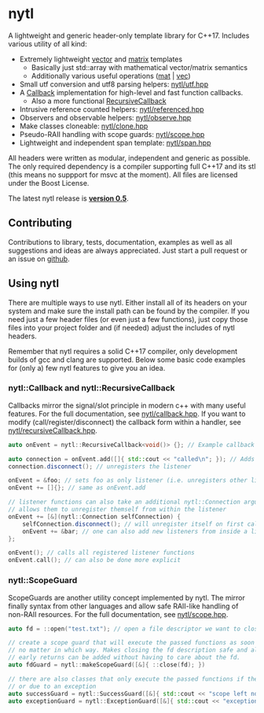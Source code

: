 # nytl

A lightweight and generic header-only template library for C++17.
Includes various utility of all kind:

- Extremely lightweight [vector](nytl/vec.hpp) and [matrix](nytl/mat.hpp) templates
	- Basically just std::array with mathematical vector/matrix semantics
	- Additionally various useful operations ([mat](nytl/matOps.hpp) | [vec](nytl/vecOps.hpp))
- Small utf conversion and utf8 parsing helpers: [nytl/utf.hpp](nytl/utf.hpp)
- A [Callback](nytl/callback.hpp) implementation for high-level and fast function callbacks.
	- Also a more functional [RecursiveCallback](nytl/recursiveCallback.hpp)
- Intrusive reference counted helpers: [nytl/referenced.hpp](nytl/referenced.hpp)
- Observers and observable helpers: [nytl/observe.hpp](nytl/observe.hpp)
- Make classes cloneable: [nytl/clone.hpp](nytl/clone.hpp)
- Pseudo-RAII handling with scope guards: [nytl/scope.hpp](nytl/scope.hpp)
- Lightweight and independent span template: [nytl/span.hpp](nytl/span.hpp)

All headers were written as modular, independent and generic as possible. The only required
dependency is a compiler supporting full C++17 and its stl (this means no suppport
for msvc at the moment).
All files are licensed under the Boost License.

The latest nytl release is
__[version 0.5](https://github.com/nyorain/nytl/releases)__.

## Contributing

Contributions to library, tests, documentation, examples as well as
all suggestions and ideas are always appreciated.
Just start a pull request or an issue on [github](https://github.com/nyorain/nytl).

## Using nytl

There are multiple ways to use nytl. Either install all of its headers on your system and make
sure the install path can be found by the compiler.
If you need just a few header files (or even just a few functions), just copy those files into
your project folder and (if needed) adjust the includes of nytl headers.

Remember that nytl requires a solid C++17 compiler, only development builds of gcc and clang
are supported.
Below some basic code examples for (only a) few nytl features to give you an idea.

### nytl::Callback and nytl::RecursiveCallback

Callbacks mirror the signal/slot principle in modern c++ with many useful features.
For the full documentation, see [nytl/callback.hpp](nytl/callback.hpp).
If you want to modify (call/register/disconnect) the callback form
within a handler, see [nytl/recursiveCallback.hpp](nytl/recursiveCallback.hpp).

```cpp
auto onEvent = nytl::RecursiveCallback<void()> {}; // Example callback

auto connection = onEvent.add([]{ std::cout << "called\n"; }); // Adds a callback listener
connection.disconnect(); // unregisters the listener

onEvent = &foo; // sets foo as only listener (i.e. unregisters other listeners)
onEvent += []{}; // same as onEvent.add

// listener functions can also take an additional nytl::Connection argument that
// allows them to unregister themself from within the listener
onEvent += [&](nytl::Connection selfConnection) {
	selfConnection.disconnect(); // will unregister itself on first call
	onEvent += &bar; // one can also add new listeners from inside a listener
};

onEvent(); // calls all registered listener functions
onEvent.call(); // can also be done more explicit
```

### nytl::ScopeGuard

ScopeGuards are another utility concept implemented by nytl. The mirror finally syntax from
other languages and allow safe RAII-like handling of non-RAII resources.
For the full documentation, see [nytl/scope.hpp](nytl/scope.hpp).

```cpp
auto fd = ::open("test.txt"); // open a file descriptor we want to close later on

// create a scope guard that will execute the passed functions as soon as this scope is left,
// no matter in which way. Makes closing the fd description safe and also more maintainable since
// early returns can be added without having to care about the fd.
auto fdGuard = nytl::makeScopeGuard([&]{ ::close(fd); })

// there are also classes that only execute the passed functions if the scope was left normally
// or due to an exception
auto successGuard = nytl::SuccessGuard([&]{ std::cout << "scope left normally\n"; });
auto exceptionGuard = nytl::ExceptionGuard([&]{ std::cout << "exception thrown\n"; });
```
